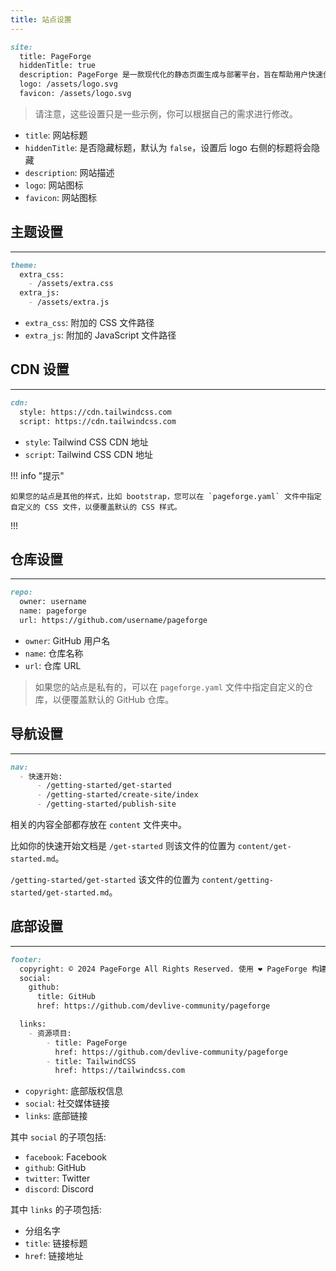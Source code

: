 ```yaml
---
title: 站点设置
---
```


```markdown
site:
  title: PageForge
  hiddenTitle: true
  description: PageForge 是一款现代化的静态页面生成与部署平台，旨在帮助用户快速创建精美的静态网站，并一键部署到 GitHub Pages。 无论是个人博客、项目文档还是企业官网，PageForge 都能让你轻松实现高效构建、智能部署和即时上线。
  logo: /assets/logo.svg
  favicon: /assets/logo.svg
```

> 请注意，这些设置只是一些示例，你可以根据自己的需求进行修改。

- `title`: 网站标题
- `hiddenTitle`: 是否隐藏标题，默认为 `false`，设置后 logo 右侧的标题将会隐藏
- `description`: 网站描述
- `logo`: 网站图标
- `favicon`: 网站图标

## 主题设置

---

```markdown
theme:
  extra_css:
    - /assets/extra.css
  extra_js:
    - /assets/extra.js
```

- `extra_css`: 附加的 CSS 文件路径
- `extra_js`: 附加的 JavaScript 文件路径

## CDN 设置

---

```markdown
cdn:
  style: https://cdn.tailwindcss.com
  script: https://cdn.tailwindcss.com
```

- `style`: Tailwind CSS CDN 地址
- `script`: Tailwind CSS CDN 地址

!!! info "提示"

    如果您的站点是其他的样式，比如 bootstrap，您可以在 `pageforge.yaml` 文件中指定自定义的 CSS 文件，以便覆盖默认的 CSS 样式。

!!!

## 仓库设置

---

```markdown
repo:
  owner: username
  name: pageforge
  url: https://github.com/username/pageforge
```

- `owner`: GitHub 用户名
- `name`: 仓库名称
- `url`: 仓库 URL

> 如果您的站点是私有的，可以在 `pageforge.yaml` 文件中指定自定义的仓库，以便覆盖默认的 GitHub 仓库。 

## 导航设置

---

```markdown
nav:
  - 快速开始:
      - /getting-started/get-started
      - /getting-started/create-site/index
      - /getting-started/publish-site
```

相关的内容全部都存放在 `content` 文件夹中。

比如你的快速开始文档是 `/get-started` 则该文件的位置为 `content/get-started.md`。

`/getting-started/get-started` 该文件的位置为 `content/getting-started/get-started.md`。

## 底部设置

---

```markdown
footer:
  copyright: © 2024 PageForge All Rights Reserved. 使用 ❤️ PageForge 构建
  social:
    github:
      title: GitHub
      href: https://github.com/devlive-community/pageforge

  links:
    - 资源项目:
        - title: PageForge
          href: https://github.com/devlive-community/pageforge
        - title: TailwindCSS
          href: https://tailwindcss.com
```

- `copyright`: 底部版权信息
- `social`: 社交媒体链接
- `links`: 底部链接

其中 `social` 的子项包括:

- `facebook`: Facebook
- `github`: GitHub
- `twitter`: Twitter
- `discord`: Discord

其中 `links` 的子项包括:

- 分组名字
- `title`: 链接标题
- `href`: 链接地址